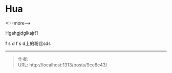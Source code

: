# Hua


&lt;!--more--&gt;



Hgahgjdglkajr!1

f s d f s d上的粉丝sds


---

> 作者:   
> URL: http://localhost:1313/posts/9ce8c43/  

